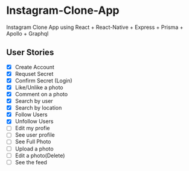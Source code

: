 # Instagram-Clone-App

Instagram Clone App using React + React-Native + Express + Prisma + Apollo + Graphql

## User Stories

- [x] Create Account
- [x] Requset Secret
- [x] Confirm Secret (Login)
- [x] Like/Unlike a photo
- [x] Comment on a photo
- [x] Search by user
- [x] Search by location
- [x] Follow Users
- [x] Unfollow Users
- [ ] Edit my profie
- [ ] See user profile
- [ ] See Full Photo
- [ ] Upload a photo
- [ ] Edit a photo(Delete)
- [ ] See the feed
